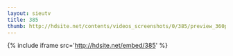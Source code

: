 ```yaml
---
layout: sieutv
title: 385
thumb: http://hdsite.net/contents/videos_screenshots/0/385/preview_360p.mp4.jpg
---
```

{% include iframe src='http://hdsite.net/embed/385' %}
 
